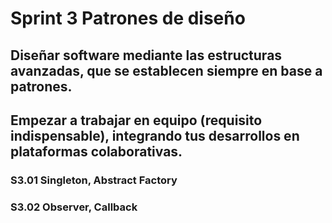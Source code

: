 
# Sprint 3 Patrones de diseño 

## Diseñar software mediante las estructuras avanzadas, que se establecen siempre en base a patrones.
## Empezar a trabajar en equipo (requisito indispensable), integrando tus desarrollos en plataformas colaborativas.

### S3.01 Singleton, Abstract Factory
### S3.02 Observer, Callback
